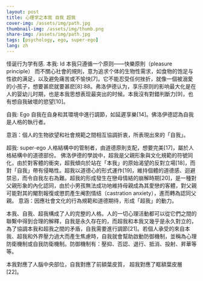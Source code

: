 ```yaml
---
layout: post
title: 心理学之本我 自我 超我
cover-img: /assets/img/path.jpg
thumbnail-img: /assets/img/thumb.png
share-img: /assets/img/path.jpg
tags: [psychology, ego, super-ego]
lang: zh
---
```


怪诞行为学有感.
本我: Id
本我只遵循一个原则——快樂原則（pleasure principle）
而不關心社會的規則，意为追求个体的生物性需求，如食物的饱足与性欲的满足，以及避免痛苦或不愉快[7]。它不能忍受任何挫折，就像一個被溺愛的小孩子，想要甚麽就要甚麽[8]:88。弗洛伊德认为，享乐原则的影响最大化是在人的婴幼儿时期，也是本我思想表现最突出的时候。本我沒有對錯判斷力[9]，也有想自我破壞的慾望[10]。


自我: Ego
自我在自身和其環境中進行調節，如延遲享樂[14]。佛洛伊德認為自我是人格的執行者。

意涵：個人的生物欲望和社會規範之間相互協調折衷，所表現出來的「自我」。


超我: super-ego
人格結構中的管制者，由道德原則支配，想要完美[17]，屬於人格結構中的道德部份。
佛洛伊德的學說中，超我是父親形象與文化規範的符號同化，由於對客體的衝突，超我傾向於站在「本我」的原始渴望的反對立場[18]，而對「自我」帶有侵略性。超我以道德心的形式運作[19]，維持個體的道德感、迴避禁忌，而令自我左右為難。超我的形成發生在戀母情結的崩解時期[20]，是一種對父親形象的內化認同，由於小男孩無法成功地維持母親成為其愛戀的客體，對父親可能對其的閹割報復或懲罰產生阉割情结（castration anxiety），進而轉為認同父親。
意涵：因應社會文化的行為規範和道德期待，形成「超我」的動力。

本我、自我、超我構成了人的完整的人格。人的一切心理活動都可以從它們之間的聯繫中得到合理的解釋，自我是永久存在的，而超我和本我又幾乎是永久對立的，為了協調本我和超我之間的矛盾，自我需要進行調節[21]。若個人承受的來自本我、超我和外界壓力過大而產生焦慮時，自我就會幫助啟動防御機制，並稱為心理防衛機制或自我防衛機制。防御機制有：壓抑、否認、退行、抵消、投射、昇華等等。


本我對應了人腦中央部位，自我對應了前額葉皮質， 超我對應了眶額葉皮層[22]。